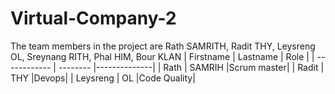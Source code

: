 # Virtual-Company-2
The team members in the project are Rath SAMRITH, Radit THY, Leysreng OL, Sreynang RITH, Phal HIM, Bour KLAN
| Firstname    | Lastname | Role         |
| ------------ | -------- |--------------|
| Rath   | SAMRIH    |Scrum master|
| Radit  | THY     |Devops|
| Leysreng    | OL    |Code Quality|
